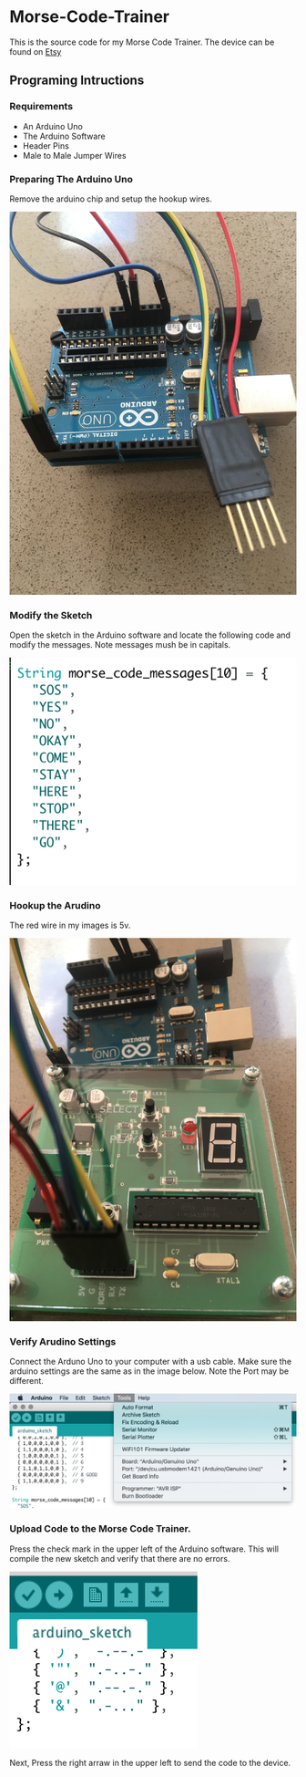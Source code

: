 # Morse-Code-Trainer

This is the source code for my Morse Code Trainer. The device can be found on [Etsy](https://www.etsy.com/listing/563196561/morse-code-trainer)

## Programing Intructions

### Requirements

* An Arduino Uno
* The Arduino Software
* Header Pins
* Male to Male Jumper Wires

### Preparing The Arduino Uno

Remove the arduino chip and setup the hookup wires.

![Arduino Uno Wired up](images/IMG_0443.JPG "Wired Up")

### Modify the Sketch

Open the sketch in the Arduino software and locate the following code and modify the messages.  Note messages mush be in capitals.

![Morse Code Messages](images/msgs.png "Messages")

### Hookup the Arudino

The red wire in my images is 5v.

![Arduino Uno Connected to Morse Code Box](images/IMG_0456.JPG "Wired Up")

### Verify Arudino Settings

Connect the Arduno Uno to your computer with a usb cable. Make sure the arduino settings are the same as in the image below. Note the Port may be different.

![Morse Code Messages](images/settings.png "Settings")

### Upload Code to the Morse Code Trainer.

Press the check mark in the upper left of the Arduino software.  This will compile the new sketch and verify that there are no errors.

![Uploading Buttons](images/upload.png "uploading")

Next, Press the right arraw in the upper left to send the code to the device.


